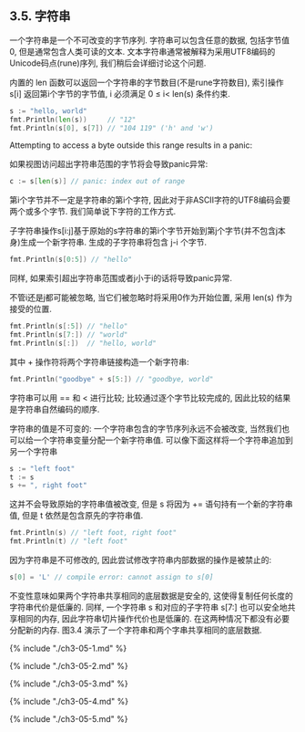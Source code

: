## 3.5. 字符串

一个字符串是一个不可改变的字节序列. 字符串可以包含任意的数据, 包括字节值0, 但是通常包含人类可读的文本. 文本字符串通常被解释为采用UTF8编码的Unicode码点(rune)序列, 我们稍后会详细讨论这个问题.

内置的 len 函数可以返回一个字符串的字节数目(不是rune字符数目), 索引操作 s[i] 返回第i个字节的字节值, i 必须满足 0 ≤ i< len(s) 条件约束.

```Go
s := "hello, world"
fmt.Println(len(s))     // "12"
fmt.Println(s[0], s[7]) // "104 119" ('h' and 'w')
```

Attempting to access a byte outside this range results in a panic:

如果视图访问超出字符串范围的字节将会导致panic异常:

```Go
c := s[len(s)] // panic: index out of range
```

第i个字节并不一定是字符串的第i个字符, 因此对于非ASCII字符的UTF8编码会要两个或多个字节. 我们简单说下字符的工作方式.

子字符串操作s[i:j]基于原始的s字符串的第i个字节开始到第j个字节(并不包含j本身)生成一个新字符串. 生成的子字符串将包含 j-i 个字节.

```Go
fmt.Println(s[0:5]) // "hello"
```

同样, 如果索引超出字符串范围或者j小于i的话将导致panic异常.

不管i还是j都可能被忽略, 当它们被忽略时将采用0作为开始位置, 采用 len(s) 作为接受的位置.

```Go
fmt.Println(s[:5]) // "hello"
fmt.Println(s[7:]) // "world"
fmt.Println(s[:])  // "hello, world"
```

其中 + 操作符将两个字符串链接构造一个新字符串:

```Go
fmt.Println("goodbye" + s[5:]) // "goodbye, world"
```

字符串可以用 == 和 < 进行比较; 比较通过逐个字节比较完成的, 因此比较的结果是字符串自然编码的顺序.


字符串的值是不可变的: 一个字符串包含的字节序列永远不会被改变, 当然我们也可以给一个字符串变量分配一个新字符串值. 可以像下面这样将一个字符串追加到另一个字符串

```Go
s := "left foot"
t := s
s += ", right foot"
```

这并不会导致原始的字符串值被改变, 但是 s 将因为 += 语句持有一个新的字符串值, 但是 t 依然是包含原先的字符串值.

```Go
fmt.Println(s) // "left foot, right foot"
fmt.Println(t) // "left foot"
```

因为字符串是不可修改的, 因此尝试修改字符串内部数据的操作是被禁止的:

```Go
s[0] = 'L' // compile error: cannot assign to s[0]
```

不变性意味如果两个字符串共享相同的底层数据是安全的, 这使得复制任何长度的字符串代价是低廉的. 同样, 一个字符串 s 和对应的子字符串 s[7:] 也可以安全地共享相同的内存, 因此字符串切片操作代价也是低廉的. 在这两种情况下都没有必要分配新的内存. 图3.4 演示了一个字符串和两个字串共享相同的底层数据.


{% include "./ch3-05-1.md" %}

{% include "./ch3-05-2.md" %}

{% include "./ch3-05-3.md" %}

{% include "./ch3-05-4.md" %}

{% include "./ch3-05-5.md" %}



